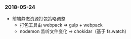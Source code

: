 ### 2018-05-24

+   前端静态资源打包策略调整
    +   打包工具由 webpack => gulp + webpack
    +   nodemon 监听文件变化 => chokidar（基于 fs.watch）
